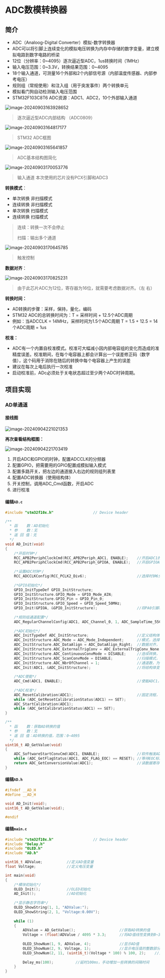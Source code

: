 # ADC数模转换器

## 简介

- ADC（Analoog-Digital Converter）模拟-数字转换器
- ADC可以将引脚上连续变化的模拟电压转换为内存中存储的数字变量，建立模拟电路到数字电路的桥梁
- 12位（分辨率：0~4095）逐次逼近型ADC，1us转换时间（1MHz）
- 输入电压范围：0~3.3V，转换结果范围：0~4095
- 18个输入通道，可测量16个外部和2个内部信号源（内部温度传感器、内部参考电压）
- 规则组（常规使用）和注入组（用于突发事件）两个转换单元
- 模拟看门狗自动检测输入电压范围
- STM32F103C8T6 ADC资源：ADC1、ADC2，10个外部输入通道

![image-20240903163928652](https://picgo-1301260628.cos.ap-guangzhou.myqcloud.com/image-20240903163928652.png)

> 逐次逼近型ADC内部结构 （ADC0809）

![image-20240903164817177](https://picgo-1301260628.cos.ap-guangzhou.myqcloud.com/image-20240903164817177.png)

> STM32 ADC框图 

![image-20240903165641857](https://picgo-1301260628.cos.ap-guangzhou.myqcloud.com/image-20240903165641857.png)

> ADC基本结构图简化

![image-20240903170053776](https://picgo-1301260628.cos.ap-guangzhou.myqcloud.com/image-20240903170053776.png)

> 输入通道 本次使用的芯片没有PCX引脚和ADC3



**转换模式**：

- 单次转换 非扫描模式
- 连续转换 非扫描模式
- 单次转换 扫描模式
- 连续转换 扫描模式

> 连续：转换一次不会停止
>
> 扫描：输出多个通道

![image-20240903170645785](https://picgo-1301260628.cos.ap-guangzhou.myqcloud.com/image-20240903170645785.png)

> 触发控制



**数据对齐**：

![image-20240903170825231](https://picgo-1301260628.cos.ap-guangzhou.myqcloud.com/image-20240903170825231.png)

> 由于此芯片ADC为12位，寄存器为16位，就需要考虑数据对齐。（左 右）



**转换时间：**

- AD转换的步骤：采样，保持，量化，编码
- STM32 ADC的总转换时间为：T = 采样时间 + 12.5个ADC周期
- 例如：当ADCCLK = 14MHz，采样时间为1.5个ADC周期 T = 1.5 + 12.5 = 14个ADC周期 = 1us



**校准：**

- ADC有一个内置自校准模式。校准可大幅减小因内部电容组的变化而造成的准精度误差。校准期间，在每个电容器上都会计算出一个误差修正码（数字值），这个码用于消除在随后的转换中每个电容器上产生的误差
- 建议在每次上电后执行一次校准
- 启动校准前，ADc必须处于关电状态超过至少两个ADC时钟周期。

## 项目实现

### AD单通道

#### 接线图

![image-20240904221021353](https://picgo-1301260628.cos.ap-guangzhou.myqcloud.com/image-20240904221021353.png)

**再次查看结构框图：**

![image-20240904221703419](https://picgo-1301260628.cos.ap-guangzhou.myqcloud.com/image-20240904221703419.png)

1. 开启ADC和GPIO的时钟，配置ADCCLK的分频器
2. 配置GPIO，把需要用的GPIO配置成模拟输入模式
3. 配置多路开关，把左边的通道接入右边的规则组列表里
4. 配置ADC转换器（使用结构体）
5. 开关控制，调用ADC_Cmd函数，开启ADC
6. 进行校准

#### 编辑`AD.c`

```c
#include "stm32f10x.h"                  // Device header

/**
  * 函    数：AD初始化
  * 参    数：无
  * 返 回 值：无
  */
void AD_Init(void)
{
	/*开启时钟*/
	RCC_APB2PeriphClockCmd(RCC_APB2Periph_ADC1, ENABLE);	//开启ADC1的时钟
	RCC_APB2PeriphClockCmd(RCC_APB2Periph_GPIOA, ENABLE);	//开启GPIOA的时钟
	
	/*设置ADC时钟*/
	RCC_ADCCLKConfig(RCC_PCLK2_Div6);						//选择时钟6分频，ADCCLK = 72MHz / 6 = 12MHz
	
	/*GPIO初始化*/
	GPIO_InitTypeDef GPIO_InitStructure;
	GPIO_InitStructure.GPIO_Mode = GPIO_Mode_AIN;
	GPIO_InitStructure.GPIO_Pin = GPIO_Pin_0;
	GPIO_InitStructure.GPIO_Speed = GPIO_Speed_50MHz;
	GPIO_Init(GPIOA, &GPIO_InitStructure);					//将PA0引脚初始化为模拟输入
	
	/*规则组通道配置*/
	ADC_RegularChannelConfig(ADC1, ADC_Channel_0, 1, ADC_SampleTime_55Cycles5);		//规则组序列1的位置，配置为通道0
	
	/*ADC初始化*/
	ADC_InitTypeDef ADC_InitStructure;						//定义结构体变量
	ADC_InitStructure.ADC_Mode = ADC_Mode_Independent;		//模式，选择独立模式，即单独使用ADC1
	ADC_InitStructure.ADC_DataAlign = ADC_DataAlign_Right;	//数据对齐，选择右对齐
	ADC_InitStructure.ADC_ExternalTrigConv = ADC_ExternalTrigConv_None;	//外部触发，使用软件触发，不需要外部触发
	ADC_InitStructure.ADC_ContinuousConvMode = DISABLE;		//连续转换，失能，每转换一次规则组序列后停止
	ADC_InitStructure.ADC_ScanConvMode = DISABLE;			//扫描模式，失能，只转换规则组的序列1这一个位置
	ADC_InitStructure.ADC_NbrOfChannel = 1;					//通道数，为1，仅在扫描模式下，才需要指定大于1的数，在非扫描模式下，只能是1
	ADC_Init(ADC1, &ADC_InitStructure);						//将结构体变量交给ADC_Init，配置ADC1
	
	/*ADC使能*/
	ADC_Cmd(ADC1, ENABLE);									//使能ADC1，ADC开始运行
	
	/*ADC校准*/
	ADC_ResetCalibration(ADC1);								//固定流程，内部有电路会自动执行校准
	while (ADC_GetResetCalibrationStatus(ADC1) == SET);
	ADC_StartCalibration(ADC1);
	while (ADC_GetCalibrationStatus(ADC1) == SET);
}

/**
  * 函    数：获取AD转换的值
  * 参    数：无
  * 返 回 值：AD转换的值，范围：0~4095
  */
uint16_t AD_GetValue(void)
{
	ADC_SoftwareStartConvCmd(ADC1, ENABLE);					//软件触发AD转换一次
	while (ADC_GetFlagStatus(ADC1, ADC_FLAG_EOC) == RESET);	//等待EOC标志位，即等待AD转换结束
	return ADC_GetConversionValue(ADC1);					//读数据寄存器，得到AD转换的结果
}

```

#### 编辑`AD.h`

```c
#ifndef __AD_H
#define __AD_H

void AD_Init(void);
uint16_t AD_GetValue(void);

#endif

```

#### 编辑`main.c`

```c
#include "stm32f10x.h"                  // Device header
#include "Delay.h"
#include "OLED.h"
#include "AD.h"

uint16_t ADValue;			//定义AD值变量
float Voltage;				//定义电压变量

int main(void)
{
	/*模块初始化*/
	OLED_Init();			//OLED初始化
	AD_Init();				//AD初始化
	
	/*显示静态字符串*/
	OLED_ShowString(1, 1, "ADValue:");
	OLED_ShowString(2, 1, "Voltage:0.00V");
	
	while (1)
	{
		ADValue = AD_GetValue();					//获取AD转换的值
		Voltage = (float)ADValue / 4095 * 3.3;		//将AD值线性变换到0~3.3的范围，表示电压
		
		OLED_ShowNum(1, 9, ADValue, 4);				//显示AD值
		OLED_ShowNum(2, 9, Voltage, 1);				//显示电压值的整数部分
		OLED_ShowNum(2, 11, (uint16_t)(Voltage * 100) % 100, 2);	//显示电压值的小数部分
		
		Delay_ms(100);			//延时100ms，手动增加一些转换的间隔时间
	}
}

```



